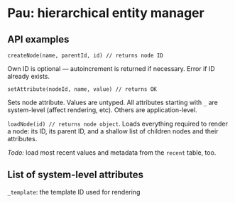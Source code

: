 # Pau: hierarchical entity manager

## API examples

`createNode(name, parentId, id) // returns node ID`

Own ID is optional — autoincrement is returned if necessary. Error if ID 
already exists.

`setAttribute(nodeId, name, value) // returns OK`

Sets node attribute. Values are untyped. All attributes starting  with `_` are 
system-level (affect rendering, etc). Others are application-level.

`loadNode(id) // returns node object`. Loads everything required to render a node:
its ID, its parent ID, and a shallow list of children nodes and their attributes.

*Todo:* load most recent values and metadata from the `recent` table, too. 

## List of system-level attributes

`_template`: the template ID used for rendering
